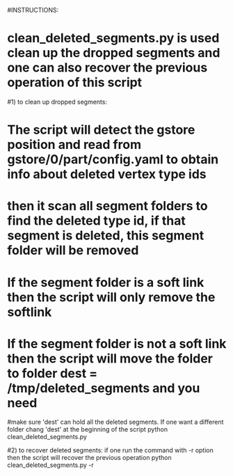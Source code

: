 #INSTRUCTIONS:
# clean_deleted_segments.py is used clean up the dropped segments and one can also recover the previous operation of this script 

#1) to clean up dropped segments: 
#  The script will detect the gstore position and read from gstore/0/part/config.yaml to obtain info about deleted vertex type ids 
# then it scan all segment folders to find the deleted type id, if that segment is deleted, this segment folder will be removed
# If the segment folder is a soft link then the script will only remove the softlink
# If the segment folder is not a soft link then the script will move the folder to folder dest = /tmp/deleted_segments and you need 
#make sure 'dest' can hold all the deleted segments. If one want a different folder chang 'dest' at the beginning of the script 
python clean_deleted_segments.py

#2) to recover deleted segments: if one run the command with -r option then the script will recover the previous operation
python clean_deleted_segments.py -r
